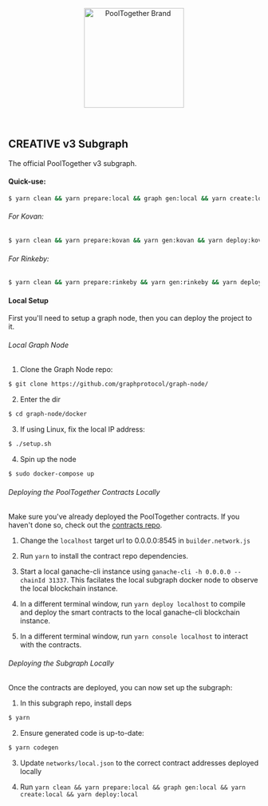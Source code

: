 <p align="center">
  <a href="https://github.com/g2entgroup">
    <img src="https://www.creativeplatform.io/img/Creative_logo.png?raw=true" alt="PoolTogether Brand" style="max-width:100%;" width="200">
  </a>
</p>

<br />

## CREATIVE v3 Subgraph

The official PoolTogether v3 subgraph.

#### Quick-use:

```sh
$ yarn clean && yarn prepare:local && graph gen:local && yarn create:local && yarn deploy:local
```

###### For Kovan:
```sh
$ yarn clean && yarn prepare:kovan && yarn gen:kovan && yarn deploy:kovan
```

###### For Rinkeby:
```sh
$ yarn clean && yarn prepare:rinkeby && yarn gen:rinkeby && yarn deploy:rinkeby
```

#### Local Setup

First you'll need to setup a graph node, then you can deploy the project to it.

###### Local Graph Node

1. Clone the Graph Node repo:

```bash
$ git clone https://github.com/graphprotocol/graph-node/
```

2. Enter the dir

```bash
$ cd graph-node/docker
```

3. If using Linux, fix the local IP address:

```bash
$ ./setup.sh
```

4. Spin up the node

```bash
$ sudo docker-compose up
```

###### Deploying the PoolTogether Contracts Locally

Make sure you've already deployed the PoolTogether contracts.  If you haven't done so, check out the [contracts repo](https://github.com/pooltogether/pooltogether-contracts-v3).  

1. Change the `localhost` target url to 0.0.0.0:8545 in `builder.network.js`

2. Run `yarn` to install the contract repo dependencies.

3. Start a local ganache-cli instance using `ganache-cli -h 0.0.0.0 --chainId 31337`. This facilates the local subgraph docker node to observe the local blockchain instance.

4. In a different terminal window, run `yarn deploy localhost` to compile and deploy the smart contracts to the local ganache-cli blockchain instance.

5. In a different terminal window, run `yarn console localhost` to interact with the contracts.



###### Deploying the Subgraph Locally

Once the contracts are deployed, you can now set up the subgraph:

1. In this subgraph repo, install deps

```bash
$ yarn
```

2. Ensure generated code is up-to-date:

```bash
$ yarn codegen
```

3. Update `networks/local.json` to the correct contract addresses deployed locally

4. Run `yarn clean && yarn prepare:local && graph gen:local && yarn create:local && yarn deploy:local`
